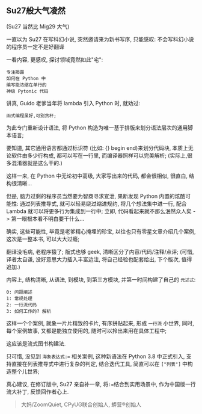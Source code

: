 ## Su27般大气凌然
(Su27 当然比 Mig29 大气)

一直以为 Su27 在写科幻小说,
突然邀请来为新书写序,
只能感叹:
不会写科幻小说的程序员一定不是好翻译

一看内容, 更感叹, 探讨领域竟然如此"宅":

    专注揭露
    如何在 Python 中
    编写能浓缩在单行的
    神级 Pytonic 代码

讲真, Guido 老爹当年将 lambda 引入 Python 时,
就劝过: 

    函式编程虽好,可别贪杯;

为此专门重新设计语法,
将 Python 构造为唯一基于排版来划分语法层次的通用脚本语言;

要知道, 其它通用语言都通过标识符
(比如: {} begin end)来划分代码块,
本质上无论软件由多少行构成,
都可以写在一行里,
而编译器照样可以完美解析;
(实际上,很多混淆器就是这么干的.)

这样一来,
在 Python 中无论初中高级,
大家写出来的代码,
都会很相似,
很直白,
结构很清晰...

但是,
脑力过剩的程序员当然要为智商寻求宣泄,
果断发现 Python 内置的炫酷可能性:
通过列表推导式,
就可以轻易绕过缩进规约,
将几个想法集中进一行,
配合 Lambda 就可以将更多行为集成到一行中;
立即,
代码看起来就不那么泯然众人矣 -> 第一眼根本看不明白要干什么...

确实, 这些可能性,
毕竟是老爹精心掩埋的珍宝,
以往也只有零星文章介绍几个案例,
这次是一整本书, 可以大大过瘾;

翻译没毛病, 老程序猿了;
版式也够 geek,
清晰区分了内容/代码/注释/点评;
(可惜, 译者太自谦, 
没好意思大力插入丰富边注,
将自己经验也配套给出,
下个版次, 值得追加.)



内容上, 结构清晰,
从语法, 到模块, 
到第三方模块, 
并第一时间构建了自己的 `元述式`:

    0: 问题阐述
    1: 常规处理
    2: 一行流代码
    3: 如何工作的? 解析

这样一个个案例,
就象一片片精致的卡片,
有序拼贴起来, 形成 `一行流` 小世界,
同时, 
每个案例故事,
又都是能独立使用的,
随时可以拎出来用在具体工程中;

这应该是流式图书构建法.


只可惜, 没见到 `海象表达式:=` 相关案例,
这种新语法在 Python 3.8 中正式引入,
支持直接在列表推导式中进行复杂的判定,
结合迭代工具, 简直可以在 `["列表"]` 中构造整个儿世界;

真心建议, 在修订版中, Su27 亲自补一章, 将`:=`结合到实用场景中,
作为中国版一行流大补丁,  反馈回作者心上.

> 大妈/ZoomQuiet, CPyUG联合创始人, 蟒营®创始人




